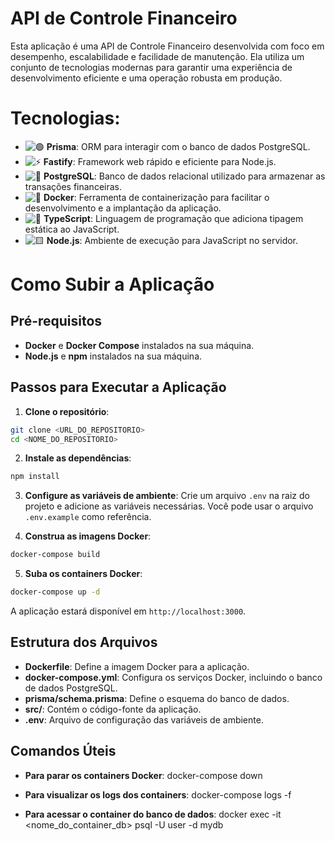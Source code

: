 # API de Controle Financeiro

Esta aplicação é uma API de Controle Financeiro desenvolvida com foco em desempenho, escalabilidade e facilidade de manutenção. Ela utiliza um conjunto de tecnologias modernas para garantir uma experiência de desenvolvimento eficiente e uma operação robusta em produção.

# Tecnologias:

- ![🟢](https://img.shields.io/badge/-Prisma-2D3748?style=flat&logo=prisma) **Prisma**: ORM para interagir com o banco de dados PostgreSQL.
- ![⚡](https://img.shields.io/badge/-Fastify-2D3748?style=flat&logo=fastify) **Fastify**: Framework web rápido e eficiente para Node.js.
- ![🐘](https://img.shields.io/badge/-PostgreSQL-2D3748?style=flat&logo=postgresql) **PostgreSQL**: Banco de dados relacional utilizado para armazenar as transações financeiras.
- ![🐳](https://img.shields.io/badge/-Docker-2D3748?style=flat&logo=docker) **Docker**: Ferramenta de containerização para facilitar o desenvolvimento e a implantação da aplicação.
- ![📘](https://img.shields.io/badge/-TypeScript-2D3748?style=flat&logo=typescript) **TypeScript**: Linguagem de programação que adiciona tipagem estática ao JavaScript.
- ![🟨](https://img.shields.io/badge/-Node.js-2D3748?style=flat&logo=node.js) **Node.js**: Ambiente de execução para JavaScript no servidor.

# Como Subir a Aplicação

## Pré-requisitos

- **Docker** e **Docker Compose** instalados na sua máquina.
- **Node.js** e **npm** instalados na sua máquina.

## Passos para Executar a Aplicação

1. **Clone o repositório**:
```sh
git clone <URL_DO_REPOSITORIO>
cd <NOME_DO_REPOSITORIO>
```

2. **Instale as dependências**:
```sh
npm install
```

3. **Configure as variáveis de ambiente**:
   Crie um arquivo `.env` na raiz do projeto e adicione as variáveis necessárias. Você pode usar o arquivo `.env.example` como referência.

4. **Construa as imagens Docker**:
```sh
docker-compose build
```

5. **Suba os containers Docker**:
```sh
docker-compose up -d
```

A aplicação estará disponível em `http://localhost:3000`.

## Estrutura dos Arquivos

- **Dockerfile**: Define a imagem Docker para a aplicação.
- **docker-compose.yml**: Configura os serviços Docker, incluindo o banco de dados PostgreSQL.
- **prisma/schema.prisma**: Define o esquema do banco de dados.
- **src/**: Contém o código-fonte da aplicação.
- **.env**: Arquivo de configuração das variáveis de ambiente.

## Comandos Úteis

- **Para parar os containers Docker**:
  docker-compose down

- **Para visualizar os logs dos containers**:
  docker-compose logs -f

- **Para acessar o container do banco de dados**:
  docker exec -it <nome_do_container_db> psql -U user -d mydb
